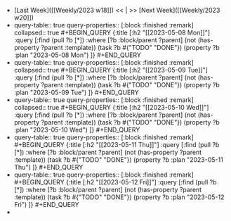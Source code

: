 - [Last Week]([[Weekly/2023 w18]]) << | >> [Next Week]([[Weekly/2023 w20]])
- query-table:: true
  query-properties:: [:block :finished :remark]
  collapsed:: true
  #+BEGIN_QUERY
  {:title [:h2 "[[2023-05-08 Mon]]"]
   :query [:find (pull ?b [*])
       :where
       [?b :block/parent ?parent]
       (not (has-property ?parent :template))
       (task ?b #{"TODO" "DONE"})
       (property ?b :plan "2023-05-08 Mon")
  ]}
  #+END_QUERY
- query-table:: true
  query-properties:: [:block :finished :remark]
  collapsed:: true
  #+BEGIN_QUERY
  {:title [:h2 "[[2023-05-09 Tue]]"]
   :query [:find (pull ?b [*])
       :where
       [?b :block/parent ?parent]
       (not (has-property ?parent :template))
       (task ?b #{"TODO" "DONE"})
       (property ?b :plan "2023-05-09 Tue")
  ]}
  #+END_QUERY
- query-table:: true
  query-properties:: [:block :finished :remark]
  collapsed:: true
  #+BEGIN_QUERY
  {:title [:h2 "[[2023-05-10 Wed]]"]
   :query [:find (pull ?b [*])
       :where
       [?b :block/parent ?parent]
       (not (has-property ?parent :template))
       (task ?b #{"TODO" "DONE"})
       (property ?b :plan "2023-05-10 Wed")
  ]}
  #+END_QUERY
- query-table:: true
  query-properties:: [:block :finished :remark]
  #+BEGIN_QUERY
  {:title [:h2 "[[2023-05-11 Thu]]"]
   :query [:find (pull ?b [*])
       :where
       [?b :block/parent ?parent]
       (not (has-property ?parent :template))
       (task ?b #{"TODO" "DONE"})
       (property ?b :plan "2023-05-11 Thu")
  ]}
  #+END_QUERY
- query-table:: true
  query-properties:: [:block :finished :remark]
  #+BEGIN_QUERY
  {:title [:h2 "[[2023-05-12 Fri]]"]
   :query [:find (pull ?b [*])
       :where
       [?b :block/parent ?parent]
       (not (has-property ?parent :template))
       (task ?b #{"TODO" "DONE"})
       (property ?b :plan "2023-05-12 Fri")
  ]}
  #+END_QUERY
-